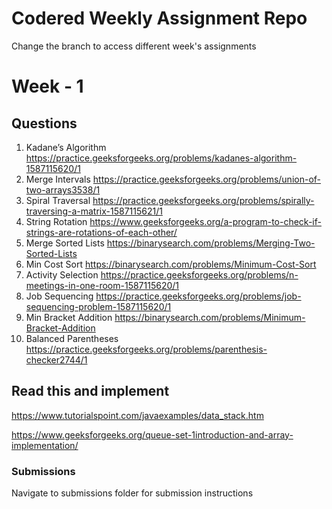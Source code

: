 # Codered Weekly Assignment Repo

Change the branch to access different week's assignments

# Week - 1

## Questions
1. Kadane’s Algorithm
https://practice.geeksforgeeks.org/problems/kadanes-algorithm-1587115620/1
2. Merge Intervals
https://practice.geeksforgeeks.org/problems/union-of-two-arrays3538/1
3. Spiral Traversal
https://practice.geeksforgeeks.org/problems/spirally-traversing-a-matrix-1587115621/1
4. String Rotation
https://www.geeksforgeeks.org/a-program-to-check-if-strings-are-rotations-of-each-other/
5. Merge Sorted Lists
https://binarysearch.com/problems/Merging-Two-Sorted-Lists
6. Min Cost Sort
https://binarysearch.com/problems/Minimum-Cost-Sort
7. Activity Selection
https://practice.geeksforgeeks.org/problems/n-meetings-in-one-room-1587115620/1
8. Job Sequencing
https://practice.geeksforgeeks.org/problems/job-sequencing-problem-1587115620/1
9. Min Bracket Addition
https://binarysearch.com/problems/Minimum-Bracket-Addition
10. Balanced Parentheses
https://practice.geeksforgeeks.org/problems/parenthesis-checker2744/1
## Read this and implement
https://www.tutorialspoint.com/javaexamples/data_stack.htm

https://www.geeksforgeeks.org/queue-set-1introduction-and-array-implementation/

### Submissions
Navigate to submissions folder for submission instructions
